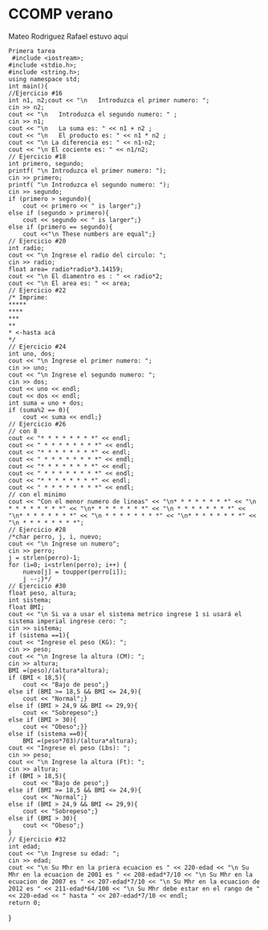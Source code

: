 # CCOMP verano
Mateo Rodriguez
Rafael estuvo aquí


    Primera tarea
     #include <iostream>;
    #include <stdio.h>;
    #include <string.h>;
    using namespace std;
    int main(){ 
    //Ejercicio #16
    int n1, n2;cout << "\n   Introduzca el primer numero: ";
    cin >> n2;
    cout << "\n   Introduzca el segundo numero: " ;
    cin >> n1;
    cout << "\n   La suma es: " << n1 + n2 ;
    cout << "\n   El producto es: " << n1 * n2 ;
    cout << "\n La diferencia es: " << n1-n2;
    cout << "\n El cociente es: " << n1/n2;
    // Ejercicio #18
    int primero, segundo;
    printf( "\n Introduzca el primer numero: ");
    cin >> primero;
    printf( "\n Introduzca el segundo numero: ");
    cin >> segundo;
    if (primero > segundo){
        cout << primero << " is larger";}
    else if (segundo > primero){
        cout << segundo << " is larger";}
    else if (primero == segundo){
        cout <<"\n These numbers are equal";}
    // Ejercicio #20
    int radio;
    cout << "\n Ingrese el radio del circulo: ";
    cin >> radio;
    float area= radio*radio*3.14159;
    cout << "\n El diamentro es : " << radio*2;
    cout << "\n El area es: " << area;
    // Ejercicio #22
    /* Imprime:
    *****
    ****
    ***
    **
    * <-hasta acá
	*/
    // Ejercicio #24
    int uno, dos;
    cout << "\n Ingrese el primer numero: ";
    cin >> uno;
    cout << "\n Ingrese el segundo numero: ";
    cin >> dos;
    cout << uno << endl;
    cout << dos << endl;
    int suma = uno + dos;
    if (suma%2 == 0){
        cout << suma << endl;}
    // Ejercicio #26
    // con 8 
    cout << "* * * * * * * *" << endl;
    cout << " * * * * * * * *" << endl;
    cout << "* * * * * * * *" << endl;
    cout << " * * * * * * * *" << endl;
    cout << "* * * * * * * *" << endl;
    cout << " * * * * * * * *" << endl;
    cout << "* * * * * * * *" << endl;
    cout << " * * * * * * * *" << endl;
    // con el minimo
    cout << "Con el menor numero de lineas" << "\n* * * * * * * *" << "\n * * * * * * * *" << "\n* * * * * * * *" << "\n * * * * * * * *" << "\n* * * * * * * *" << "\n * * * * * * * *" << "\n* * * * * * * *" << "\n * * * * * * * *";
    // Ejercicio #28
    /*char perro, j, i, nuevo;
    cout << "\n Ingrese un numero";
    cin >> perro;
    j = strlen(perro)-1;
	for (i=0; i<strlen(perro); i++) {
		nuevo[j] = toupper(perro[i]);
		j --;}*/
    // Ejercicio #30
    float peso, altura;
    int sistema;
	float BMI;
    cout << "\n Si va a usar el sistema metrico ingrese 1 si usará el sistema imperial ingrese cero: ";
    cin >> sistema;
	if (sistema ==1){   
    cout << "Ingrese el peso (KG): ";
    cin >> peso;
    cout << "\n Ingrese la altura (CM): ";
    cin >> altura;
	BMI =(peso)/(altura*altura);
	if (BMI < 18,5){
        cout << "Bajo de peso";}
    else if (BMI >= 18,5 && BMI <= 24,9){
        cout << "Normal";}
    else if (BMI > 24,9 && BMI <= 29,9){
        cout << "Sobrepeso";}
    else if (BMI > 30){
        cout << "Obeso";}}
    else if (sistema ==0){
        BMI =(peso*703)/(altura*altura);
    cout << "Ingrese el peso (Lbs): ";
    cin >> peso;
    cout << "\n Ingrese la altura (Ft): ";
    cin >> altura;
    if (BMI > 18,5){
        cout << "Bajo de peso";}
    else if (BMI >= 18,5 && BMI <= 24,9){
        cout << "Normal";}
    else if (BMI > 24,9 && BMI <= 29,9){
        cout << "Sobrepeso";}
    else if (BMI > 30){
        cout << "Obeso";}
	}
    // Ejercicio #32   
	int edad;
	cout << "\n Ingrese su edad: ";
	cin >> edad;
	cout << "\n Su Mhr en la priera ecuacion es " << 220-edad << "\n Su Mhr en la ecuacion de 2001 es " << 208-edad*7/10 << "\n Su Mhr en la ecuacion de 2007 es " << 207-edad*7/10 << "\n Su Mhr en la ecuacion de 2012 es " << 211-edad*64/100 << "\n Su Mhr debe estar en el rango de " << 220-edad << " hasta " << 207-edad*7/10 << endl; 
	return 0;
}
